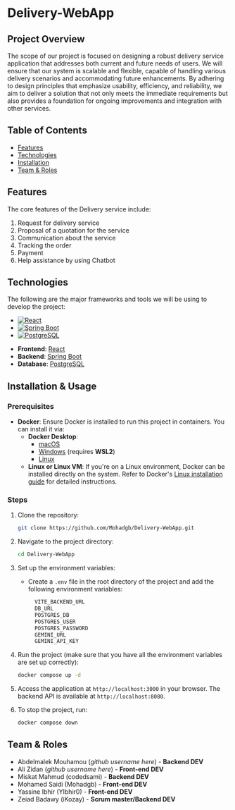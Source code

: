 # Delivery-WebApp

## Project Overview

The scope of our project is focused on designing a robust delivery service application that addresses both current and future needs of users. We will ensure that our system is scalable and flexible, capable of handling various delivery scenarios and accommodating future enhancements. By adhering to design principles that emphasize usability, efficiency, and reliability, we aim to deliver a solution that not only meets the immediate requirements but also provides a foundation for ongoing improvements and integration with other services.

## Table of Contents

- [Features](#features)
- [Technologies](#technologies)
- [Installation](#installation--usage)
- [Team & Roles](#team--roles)
 
## Features

The core features of the Delivery service include:

1. Request for delivery service
2. Proposal of a quotation for the service
3. Communication about the service
4. Tracking the order
5. Payment
6. Help assistance by using Chatbot


## Technologies

The following are the major frameworks and tools we will be using to develop the project:

* [![React][React.js]][React-url]
* [![Spring Boot][SpringBoot]][SpringBoot-url]
* [![PostgreSQL][PostgreSQL]][PostgreSQL-url]

- **Frontend**: [React](https://reactjs.org/)
- **Backend**: [Spring Boot](https://spring.io/projects/spring-boot)
- **Database**: [PostgreSQL](https://www.postgresql.org/)

[React.js]: https://img.shields.io/badge/React-20232A?style=for-the-badge&logo=react&logoColor=61DAFB
[React-url]: https://reactjs.org/
[SpringBoot]: https://img.shields.io/badge/Spring%20Boot-%236DB33F.svg?style=for-the-badge&logo=spring-boot&logoColor=white
[SpringBoot-url]: https://spring.io/projects/spring-boot
[PostgreSQL]: https://img.shields.io/badge/PostgreSQL-%23336791.svg?style=for-the-badge&logo=postgresql&logoColor=white
[PostgreSQL-url]: https://www.postgresql.org/


## Installation & Usage

### Prerequisites
- **Docker**: Ensure Docker is installed to run this project in containers. You can install it via:
    - **Docker Desktop**:
        - [macOS](https://docs.docker.com/desktop/install/mac-install/)
        - [Windows](https://docs.docker.com/desktop/install/windows-install/) (requires **WSL2**)
        - [Linux](https://docs.docker.com/desktop/install/linux-install/)
    - **Linux or Linux VM**: If you're on a Linux environment, Docker can be installed directly on the system. Refer to Docker's [Linux installation guide](https://docs.docker.com/engine/install/) for detailed instructions.

### Steps
1. Clone the repository:
    ```bash
    git clone https://github.com/Mohadgb/Delivery-WebApp.git
    ```
2. Navigate to the project directory:
    ```bash
    cd Delivery-WebApp
    ```
3. Set up the environment variables:
    - Create a `.env` file in the root directory of the project and add the following environment variables:
        ```bash
          VITE_BACKEND_URL
          DB_URL
          POSTGRES_DB
          POSTGRES_USER
          POSTGRES_PASSWORD
		  GEMINI_URL
		  GEMINI_API_KEY
   
4. Run the project (make sure that you have all the environment variables are set up correctly):
    ```bash
    docker compose up -d
    ```

5. Access the application at `http://localhost:3000` in your browser. The backend API is available at `http://localhost:8080`.


6. To stop the project, run:
    ```bash
    docker compose down
    ```

## Team & Roles


* Abdelmalek Mouhamou (*github username here*) - <strong>Backend DEV</strong>
* Ali Zidan (*github username here*) - <strong>Front-end DEV</strong>
* Miskat Mahmud (codedsami) - <strong>Backend DEV</strong>
* Mohamed Saidi (Mohadgb) - <strong>Front-end DEV</strong>
* Yassine Ibhir (YIbhir0) - <strong>Front-end DEV</strong>
* Zeiad Badawy (iKozay) - <strong>Scrum master/Backend DEV</strong>

